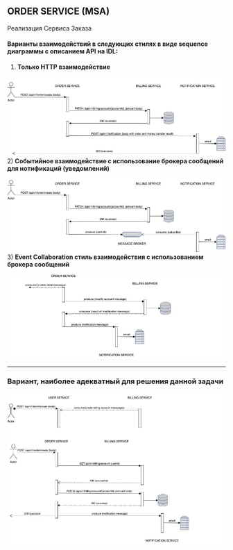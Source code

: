 ## **ORDER SERVICE (MSA)**

Реализация Сервиса Заказа

#### Варианты взаимодействий в следующих стилях в виде sequence диаграммы с описанием API на IDL:
1) **Только HTTP взаимодействие** 

![](pics/http.jpg)
2) **Cобытийное взаимодействие с использование брокера сообщений для нотификаций (уведомлений)** 

![](pics/http+broker.jpg)
3) **Event Collaboration cтиль взаимодействия с использованием брокера сообщений** 

![](pics/broker-only.jpg)

***
### Вариант, наиболее адекватный для решения данной задачи

![](pics/msa-result-architecture.jpg)

